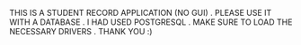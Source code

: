THIS IS A STUDENT RECORD APPLICATION (NO GUI) . PLEASE USE IT WITH A DATABASE . I HAD USED POSTGRESQL . MAKE SURE TO LOAD THE NECESSARY DRIVERS . THANK YOU :)
